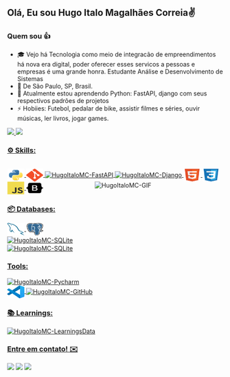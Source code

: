 ## Olá, Eu sou Hugo Italo Magalhães Correia✌️

### Quem sou 👍

- 🎓 Vejo há Tecnologia como meio de integracão de empreendimentos há nova era digital, poder oferecer esses servicos a pessoas e empresas é uma grande honra. Estudante Análise e Desenvolvimento de Sistemas
- 📌 De São Paulo, SP, Brasil. 
- 🌱 Atualmente estou aprendendo Python: FastAPI, django com seus respectivos padrões de projetos
- ⚡ Hobiies: Futebol, pedalar de bike, assistir filmes e séries, ouvir músicas, ler livros, jogar games.
<div>
    <a href="https://github.com/HugoItaloMC">
        <img height="180em" src="https://github-readme-stats.vercel.app/api?username=HugoItaloMC&show_icons=true&theme=dracula&include_all_commits=true&count_private=true"/>
        <img height="180em" src="https://github-readme-stats.vercel.app/api/top-langs/?username=HugoItaloMC&layout=compact&langs_count=7&theme=dracula"/>
</div>

### ⚙ Skills:

<div style="display: inline_block"><br>
    <img align="center" alt="HugoItaloMC-Python" height="30" width="40" src="https://raw.githubusercontent.com/devicons/devicon/master/icons/python/python-original.svg">
    <img align="center" alt="HugoItaloMC-GIT" height="30" width="40" src="https://raw.githubusercontent.com/devicons/devicon/master/icons/git/git-original.svg">
    <img align="center" alt="HugoItaloMC-FastAPI" height="30" width="40" src="https://fastapi.tiangolo.com/img/icon-white.svg">
    <img align="center" alt="HugoItaloMC-Django" height="30" width="40" src="https://cdn.jsdelivr.net/gh/devicons/devicon/icons/django/django-plain.svg">
    <img align="center" alt="HugoItaloMc-HTML" height="30" width="40" src="https://raw.githubusercontent.com/devicons/devicon/master/icons/html5/html5-original.svg">
    <img align="center" alt="HugoItaloMC-CSS" height="30" width="40" src="https://raw.githubusercontent.com/devicons/devicon/master/icons/css3/css3-original.svg">
    <img align="center" alt="HugoItaloMC-JavaScript" height="30" width="40" src="https://raw.githubusercontent.com/devicons/devicon/master/icons/javascript/javascript-original.svg">
    <img align="center" alt="HugoItaloMC-Bootstrap" height="30" width="40" src="https://raw.githubusercontent.com/devicons/devicon/master/icons/bootstrap/bootstrap-plain.svg">
    <img align="right" alt="HugoItaloMC-GIF" height="300" width="300" src="https://cdn.discordapp.com/attachments/1037569752090030171/1039252775030235176/e426702edf874b181aced1e2fa5c6cde.gif">
</div>


  
### 📦 Databases:
<div>
    <img align="center" alt="HugoItaloMC-MySQL" height="30" width="40" src="https://raw.githubusercontent.com/devicons/devicon/master/icons/mysql/mysql-original.svg">
    <img align="center" alt="HugoItaloMC-PostgreSQL" height="30" width="41" src="https://raw.githubusercontent.com/devicons/devicon/master/icons/postgresql/postgresql-original.svg">
    <img align="center" alt="HugoItaloMC-SQLite" height="30" width="40" src="https://cdn.jsdelivr.net/gh/devicons/devicon/icons/sqlite/sqlite-original.svg">
    <img align="center" alt="HugoItaloMC-SQLite" height="30" width="40" src="https://www.svgrepo.com/show/331488/mongodb.svg">
  
</div>

### Tools:
<div>
    <img align="center" alt="HugoItaloMC-Pycharm" height="30" width="40" src="https://cdn.jsdelivr.net/gh/devicons/devicon/icons/pycharm/pycharm-plain.svg">
    <img align="center" alt="HugoItaloMC-VSCode" height="30" width="40" src="https://raw.githubusercontent.com/devicons/devicon/master/icons/vscode/vscode-original.svg">
    <img align="center" alt="HugoItaloMC-GitHub" height="30" width="40" src="https://cdn.jsdelivr.net/gh/devicons/devicon/icons/github/github-original.svg">
</div>

  
  ### 📚 Learnings:
  
  <div>
    <img align="center" alt="HugoItaloMC-LearningsData" height="500" width="500" src="https://wakatime.com/share/@hugofulldev/6dc1807d-c0fd-4591-a5d8-e4a23efc1c8f.svg">
  </div>
  
  
### Entre em contato! ✉️
<div>
    <a href="https://www.linkedin.com/in/hugo-correia-magalh%C3%A3es-402549212//" target="_blank"><img src="https://img.shields.io/badge/-LinkedIn-%230077B5?style=for-the-badge&logo=linkedin&logoColor=white" target="_blank"></a>
    <a href="https://www.facebook.com/hugoitalo.magalhaescorreia" target="_blank"><img src="https://img.shields.io/badge/-Facebook-%231877F2?style=for-the-badge&logo=facebook&logoColor=white" target="_blank"></a>
    <a href="https://wa.me/5511991591575?text=Ol%C3%A1+tudo+bem%3F+Espero+que+sim%21+J%C3%A1+respondo." target="_blank"><img src="https://img.shields.io/badge/-WhatsApp-%2325D366?style=for-the-badge&logo=whatsapp&logoColor=white" target="_blank"></a>
   </div>

